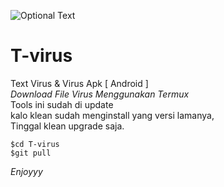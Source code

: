 ![Optional Text](../master/pict.jpg)
# T-virus
Text Virus & Virus Apk [ Android ]<br>
*Download File Virus Menggunakan Termux*
<br>
Tools ini sudah di update<br>kalo klean sudah menginstall yang versi lamanya,<br>
Tinggal klean upgrade saja.
```
$cd T-virus
$git pull
```
*Enjoyyy*
